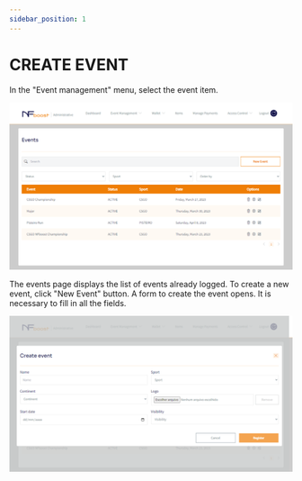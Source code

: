 ```yaml
---
sidebar_position: 1
---
```


# CREATE EVENT

In the "Event management" menu, select the event item.

![1](/img/novatelaevento.png)

The events page displays the list of events already logged. To create a new event, click "New Event" button. A form to create the event opens. It is necessary to fill in all the fields.

![1](/img/criarnovoevento.png)